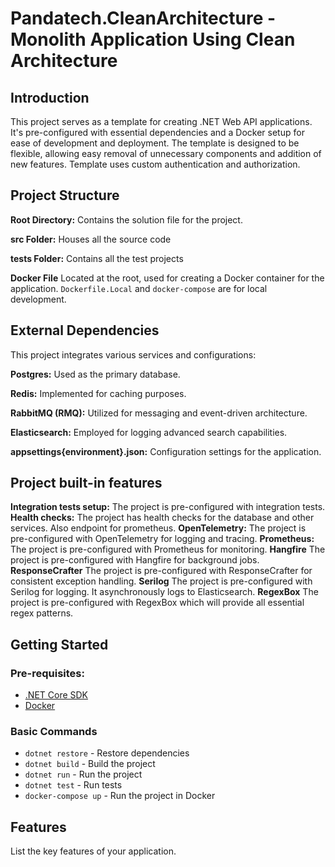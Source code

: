 ﻿# Pandatech.CleanArchitecture - Monolith Application Using Clean Architecture

## Introduction

This project serves as a template for creating .NET Web API applications. It's pre-configured with essential
dependencies and a Docker setup for ease of development and deployment. The template is designed to be flexible,
allowing easy removal of unnecessary components and addition of new features. Template uses custom authentication and
authorization.

## Project Structure

**Root Directory:** Contains the solution file for the project.

**src Folder:** Houses all the source code

**tests Folder:** Contains all the test projects

**Docker File** Located at the root, used for creating a Docker container for the application. `Dockerfile.Local`
and `docker-compose` are for local development.

## External Dependencies

This project integrates various services and configurations:

**Postgres:** Used as the primary database.

**Redis:** Implemented for caching purposes.

**RabbitMQ (RMQ):** Utilized for messaging and event-driven architecture.

**Elasticsearch:** Employed for logging advanced search capabilities.

**appsettings{environment}.json:** Configuration settings for the application.

## Project built-in features

**Integration tests setup:** The project is pre-configured with integration tests.
**Health checks:** The project has health checks for the database and other services. Also endpoint for prometheus.
**OpenTelemetry:** The project is pre-configured with OpenTelemetry for logging and tracing.
**Prometheus:** The project is pre-configured with Prometheus for monitoring.
**Hangfire** The project is pre-configured with Hangfire for background jobs.
**ResponseCrafter** The project is pre-configured with ResponseCrafter for consistent exception handling.
**Serilog** The project is pre-configured with Serilog for logging. It asynchronously logs to Elasticsearch.
**RegexBox** The project is pre-configured with RegexBox which will provide all essential regex patterns.

## Getting Started

### Pre-requisites:

- [.NET Core SDK](https://dotnet.microsoft.com/download)
- [Docker](https://www.docker.com/products/docker-desktop)

### Basic Commands

- `dotnet restore` - Restore dependencies
- `dotnet build` - Build the project
- `dotnet run` - Run the project
- `dotnet test` - Run tests
- `docker-compose up` - Run the project in Docker

## Features

List the key features of your application.